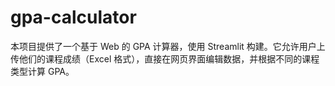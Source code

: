 # gpa-calculator
 本项目提供了一个基于 Web 的 GPA 计算器，使用 Streamlit 构建。它允许用户上传他们的课程成绩（Excel 格式），直接在网页界面编辑数据，并根据不同的课程类型计算 GPA。
